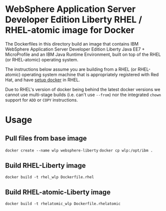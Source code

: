 # WebSphere Application Server Developer Edition Liberty RHEL / RHEL-atomic image for Docker

The Dockerfiles in this directory build an image that contains IBM WebSphere Application Server Developer Edition Liberty Java EE7 + MicroProfile and an IBM Java Runtime Environment, built on top of the RHEL (or RHEL-atomic) operating system.

The instructions below assume you are building from a RHEL (or RHEL-atomic) operating system machine that is appropriately registered with Red Hat, and have [setup docker](https://access.redhat.com/documentation/en-us/red_hat_enterprise_linux_atomic_host/7/html/getting_started_with_containers/get_started_with_docker_formatted_container_images#getting_docker_in_rhel_7) in RHEL.

Due to RHEL's version of docker being behind the latest docker versions we cannot use multi-stage builds (i.e. can't use `--from`) nor the integrated `chown` support for `ADD` or `COPY` instructions.

# Usage

## Pull files from base image
`docker create --name wlp websphere-liberty`
`docker cp wlp:/opt/ibm .`

## Build RHEL-Liberty image
`docker build -t rhel_wlp Dockerfile.rhel`

## Build RHEL-atomic-Liberty image
`docker build -t rhelatomic_wlp Dockerfile.rhelatomic`

